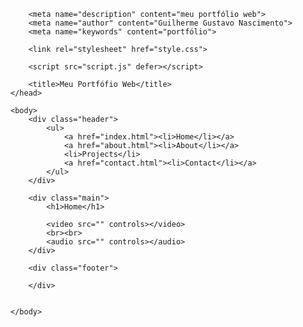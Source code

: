 <!DOCTYPE html>
<html lang="en">
    <head>
        <meta charset="UTF-8">
        <meta http-equiv="X-UA-Compatible" content="IE=edge">
        <meta name="viewport" content="width=device-width, initial-scale=1.0">
        
        <meta name="description" content="meu portfólio web">
        <meta name="author" content="Guilherme Gustavo Nascimento">
        <meta name="keywords" content="portfólio">

        <link rel="stylesheet" href="style.css">

        <script src="script.js" defer></script>
        
        <title>Meu Portfófio Web</title>
    </head>

    <body>
        <div class="header">
            <ul>
                <a href="index.html"><li>Home</li></a>
                <a href="about.html"><li>About</li></a>
                <li>Projects</li>
                <a href="contact.html"><li>Contact</li></a>
            </ul>
        </div>

        <div class="main">
            <h1>Home</h1>

            <video src="" controls></video>
            <br><br>
            <audio src="" controls></audio>
        </div>

        <div class="footer">

        </div>

        
    </body>
</html>
